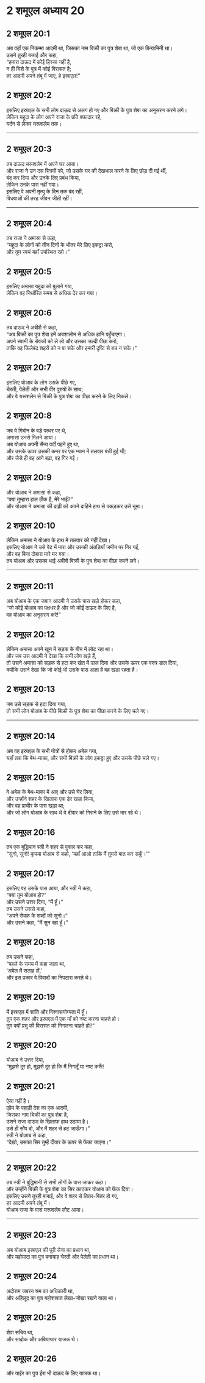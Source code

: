 # 2 शमूएल अध्याय 20

## 2 शमूएल 20:1

अब वहाँ एक निकम्मा आदमी था, जिसका नाम बिक्री का पुत्र शेबा था, जो एक बिन्यामिनी था।  
उसने तुरही बजाई और कहा,  
“हमारा दाऊद में कोई हिस्सा नहीं है,  
न ही यिशै के पुत्र में कोई विरासत है;  
हर आदमी अपने तंबू में जाए, हे इस्राएल!”

## 2 शमूएल 20:2

इसलिए इस्राएल के सभी लोग दाऊद से अलग हो गए और बिक्री के पुत्र शेबा का अनुसरण करने लगे।  
लेकिन यहूदा के लोग अपने राजा के प्रति वफादार रहे,  
यर्दन से लेकर यरूशलेम तक।

---

## 2 शमूएल 20:3

तब दाऊद यरूशलेम में अपने घर आया।  
और राजा ने उन दस स्त्रियों को, जो उसके घर की देखभाल करने के लिए छोड़ दी गई थीं,  
बंद कर दिया और उनके लिए प्रबंध किया,  
लेकिन उनके पास नहीं गया।  
इसलिए वे अपनी मृत्यु के दिन तक बंद रहीं,  
विधवाओं की तरह जीवन जीती रहीं।

---

## 2 शमूएल 20:4

तब राजा ने अमासा से कहा,  
“यहूदा के लोगों को तीन दिनों के भीतर मेरे लिए इकट्ठा करो,  
और तुम स्वयं यहाँ उपस्थित रहो।”

## 2 शमूएल 20:5

इसलिए अमासा यहूदा को बुलाने गया,  
लेकिन वह निर्धारित समय से अधिक देर कर गया।

## 2 शमूएल 20:6

तब दाऊद ने अबीशै से कहा,  
“अब बिक्री का पुत्र शेबा हमें अबशालोम से अधिक हानि पहुँचाएगा।  
अपने स्वामी के सेवकों को ले लो और उसका जल्दी पीछा करो,  
ताकि वह किलेबंद शहरों को न पा सके और हमारी दृष्टि से बच न सके।”

## 2 शमूएल 20:7

इसलिए योआब के लोग उसके पीछे गए,  
चेरती, पेलेती और सभी वीर पुरुषों के साथ;  
और वे यरूशलेम से बिक्री के पुत्र शेबा का पीछा करने के लिए निकले।

## 2 शमूएल 20:8

जब वे गिबोन के बड़े पत्थर पर थे,  
अमासा उनसे मिलने आया।  
अब योआब अपनी सैन्य वर्दी पहने हुए था,  
और उसके ऊपर उसकी कमर पर एक म्यान में तलवार बंधी हुई थी;  
और जैसे ही वह आगे बढ़ा, वह गिर गई।

## 2 शमूएल 20:9

और योआब ने अमासा से कहा,  
“क्या तुम्हारा हाल ठीक है, मेरे भाई?”  
और योआब ने अमासा की दाढ़ी को अपने दाहिने हाथ से पकड़कर उसे चूमा।

## 2 शमूएल 20:10

लेकिन अमासा ने योआब के हाथ में तलवार को नहीं देखा।  
इसलिए योआब ने उसे पेट में मारा और उसकी अंतड़ियाँ जमीन पर गिर गईं,  
और वह बिना दोबारा मारे मर गया।  
तब योआब और उसका भाई अबीशै बिक्री के पुत्र शेबा का पीछा करने लगे।

---

## 2 शमूएल 20:11

अब योआब के एक जवान आदमी ने उसके पास खड़े होकर कहा,  
“जो कोई योआब का पक्षधर है और जो कोई दाऊद के लिए है,  
वह योआब का अनुसरण करे!”

## 2 शमूएल 20:12

लेकिन अमासा अपने खून में सड़क के बीच में लोट रहा था।  
और जब उस आदमी ने देखा कि सभी लोग खड़े हैं,  
तो उसने अमासा को सड़क से हटा कर खेत में डाल दिया और उसके ऊपर एक वस्त्र डाल दिया,  
क्योंकि उसने देखा कि जो कोई भी उसके पास आता है वह खड़ा रहता है।

## 2 शमूएल 20:13

जब उसे सड़क से हटा दिया गया,  
तो सभी लोग योआब के पीछे बिक्री के पुत्र शेबा का पीछा करने के लिए चले गए।

---

## 2 शमूएल 20:14

अब वह इस्राएल के सभी गोत्रों से होकर अबेल गया,  
यहाँ तक कि बेथ-माका, और सभी बिक्री के लोग इकट्ठा हुए और उसके पीछे चले गए।

## 2 शमूएल 20:15

वे अबेल के बेथ-माका में आए और उसे घेर लिया,  
और उन्होंने शहर के खिलाफ एक ढेर खड़ा किया,  
और वह प्राचीर के पास खड़ा था;  
और जो लोग योआब के साथ थे वे दीवार को गिराने के लिए उसे मार रहे थे।

## 2 शमूएल 20:16

तब एक बुद्धिमान स्त्री ने शहर से पुकार कर कहा,  
“सुनो, सुनो! कृपया योआब से कहो, ‘यहाँ आओ ताकि मैं तुमसे बात कर सकूँ।’”

## 2 शमूएल 20:17

इसलिए वह उसके पास आया, और स्त्री ने कहा,  
“क्या तुम योआब हो?”  
और उसने उत्तर दिया, “मैं हूँ।”  
तब उसने उससे कहा,  
“अपने सेवक के शब्दों को सुनो।”  
और उसने कहा, “मैं सुन रहा हूँ।”

## 2 शमूएल 20:18

तब उसने कहा,  
“पहले के समय में कहा जाता था,  
‘अबेल में सलाह लें,’  
और इस प्रकार वे विवादों का निपटारा करते थे।

## 2 शमूएल 20:19

मैं इस्राएल में शांति और विश्वासयोग्यता में हूँ।  
तुम एक शहर और इस्राएल में एक माँ को नष्ट करना चाहते हो।  
तुम क्यों प्रभु की विरासत को निगलना चाहते हो?”

## 2 शमूएल 20:20

योआब ने उत्तर दिया,  
“मुझसे दूर हो, मुझसे दूर हो कि मैं निगलूँ या नष्ट करूँ!

## 2 शमूएल 20:21

ऐसा नहीं है।  
एप्रैम के पहाड़ी देश का एक आदमी,  
जिसका नाम बिक्री का पुत्र शेबा है,  
उसने राजा दाऊद के खिलाफ हाथ उठाया है।  
उसे ही सौंप दो, और मैं शहर से हट जाऊँगा।”  
स्त्री ने योआब से कहा,  
“देखो, उसका सिर तुम्हें दीवार के ऊपर से फेंका जाएगा।”

---

## 2 शमूएल 20:22

तब स्त्री ने बुद्धिमानी से सभी लोगों के पास जाकर कहा।  
और उन्होंने बिक्री के पुत्र शेबा का सिर काटकर योआब को फेंक दिया।  
इसलिए उसने तुरही बजाई, और वे शहर से तितर-बितर हो गए,  
हर आदमी अपने तंबू में।  
योआब राजा के पास यरूशलेम लौट आया।

---

## 2 शमूएल 20:23

अब योआब इस्राएल की पूरी सेना का प्रधान था,  
और यहोयादा का पुत्र बनायाह चेरती और पेलेती का प्रधान था।

## 2 शमूएल 20:24

अदोराम जबरन श्रम का अधिकारी था,  
और अहिलूद का पुत्र यहोशापात लेखा-जोखा रखने वाला था।

## 2 शमूएल 20:25

शेवा सचिव था,  
और सादोक और अबियाथार याजक थे।

## 2 शमूएल 20:26

और याईर का पुत्र ईरा भी दाऊद के लिए याजक था।
